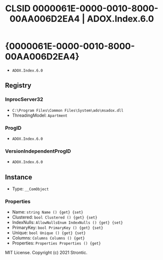﻿---
title: "CLSID 0000061E-0000-0010-8000-00AA006D2EA4 | ADOX.Index.6.0"
excerpt: What is COM-Object CLSID 0000061E-0000-0010-8000-00AA006D2EA4?
---

# {0000061E-0000-0010-8000-00AA006D2EA4}

* `ADOX.Index.6.0`

## Registry


### InprocServer32

* `C:\Program Files\Common Files\System\ado\msadox.dll`
* ThreadingModel: `Apartment`

### ProgID

* `ADOX.Index.6.0`

### VersionIndependentProgID

* `ADOX.Index.6.0`

## Instance

* Type: `__ComObject`

### Properties

* Name: `string Name () {get} {set} `
* Clustered: `bool Clustered () {get} {set} `
* IndexNulls: `AllowNullsEnum IndexNulls () {get} {set} `
* PrimaryKey: `bool PrimaryKey () {get} {set} `
* Unique: `bool Unique () {get} {set} `
* Columns: `Columns Columns () {get} `
* Properties: `Properties Properties () {get} `

MIT License. Copyright (c) 2021 Strontic.


